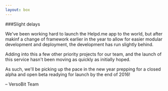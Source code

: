 ```yaml
---
layout: box
---
```

###Slight delays

We've been working hard to launch the Helpd.me app to the world, but after makinf a change of framework earlier in the year to allow for easier modular development and deployment, the development has run slightly behind.

Adding into this a few other priority projects for our team, and the launch of this service hasn't been moving as quickly as initially hoped.

As such, we'll be picking up the pace in the new year prepping for a closed alpha and open beta readying for launch by the end of 2016!

&ndash; VersoBit Team

